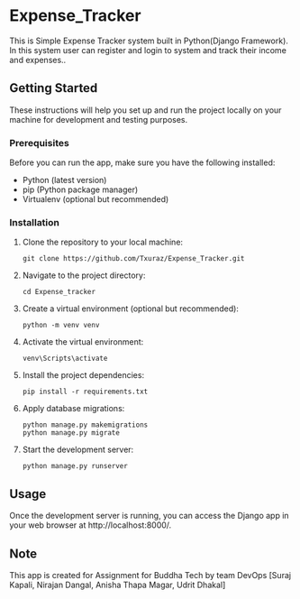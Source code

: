 # Expense_Tracker

This is Simple Expense Tracker system built in Python(Django Framework). In this system user can register and login to system and track their income and expenses..

## Getting Started

These instructions will help you set up and run the project locally on your machine for development and testing purposes.

### Prerequisites

Before you can run the app, make sure you have the following installed:

- Python (latest version)
- pip (Python package manager)
- Virtualenv (optional but recommended)

### Installation

1. Clone the repository to your local machine:
   ```
   git clone https://github.com/Txuraz/Expense_Tracker.git
   ```
2. Navigate to the project directory:
    ```
    cd Expense_tracker
    ```
3. Create a virtual environment (optional but recommended):
   ```
   python -m venv venv
   ```
4. Activate the virtual environment:
    ```
    venv\Scripts\activate
    ```
5. Install the project dependencies:
   ```
   pip install -r requirements.txt
   ```
6. Apply database migrations:
   ```
   python manage.py makemigrations
   python manage.py migrate
   ```
7. Start the development server:
   ```
   python manage.py runserver
   ```
## Usage
Once the development server is running, you can access the Django app in your web browser at http://localhost:8000/.

## Note
This app is created for Assignment for Buddha Tech by team DevOps [Suraj Kapali, Nirajan Dangal, Anisha Thapa Magar, Udrit Dhakal]

   
